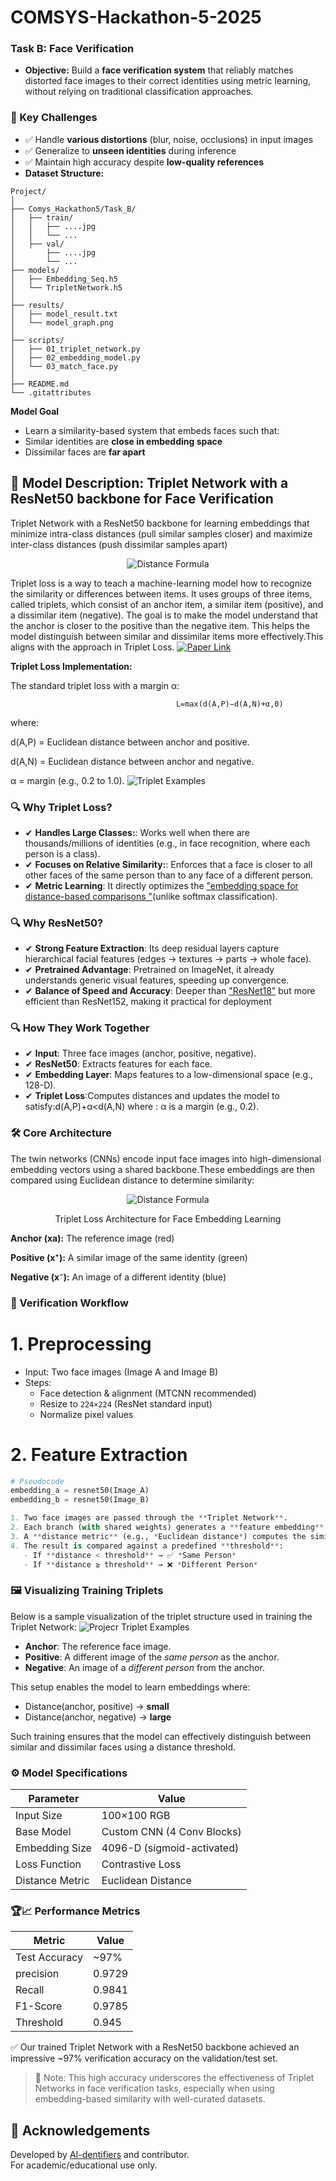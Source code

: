 # COMSYS-Hackathon-5-2025
###  Task B: Face Verification
- **Objective:** 
    Build a **face verification system** that reliably matches distorted face images to their correct identities using metric learning, without relying on traditional classification approaches.

### 🌟 Key Challenges
- ✅ Handle **various distortions** (blur, noise, occlusions) in input images  
- ✅ Generalize to **unseen identities** during inference  
- ✅ Maintain high accuracy despite **low-quality references**  
- **Dataset Structure:**
```
Project/
│
├── Comys_Hackathon5/Task_B/
│   ├── train/
│   │   ├── ....jpg
│   │   └── ...
│   ├── val/
│       ├── ....jpg
│       └── ...        
├── models/
│   ├── Embedding_Seq.h5
│   └── TripletNetwork.h5
│
├── results/
│   ├── model_result.txt
│   └── model_graph.png
│
├── scripts/
│   ├── 01_triplet_network.py
│   ├── 02_embedding_model.py
│   └── 03_match_face.py
│
├── README.md
└── .gitattributes
```

 **Model Goal**
- Learn a similarity-based system that embeds faces such that:
- Similar identities are **close in embedding space**
- Dissimilar faces are **far apart**

## 🧠 Model Description: Triplet Network with a ResNet50 backbone for Face Verification

Triplet Network with a ResNet50 backbone for learning embeddings that minimize intra-class distances (pull similar samples closer) and maximize inter-class distances (push dissimilar samples apart)
<div align="center">
  <img src="Screenshot 2025-07-01 192607.png" alt="Distance Formula"/>
</div>

Triplet loss is a way to teach a machine-learning model how to recognize the similarity or differences between items. It uses groups of three items, called triplets, which consist of an anchor item, a similar item (positive), and a dissimilar item (negative). The goal is to make the model understand that the anchor is closer to the positive than the negative item. This helps the model distinguish between similar and dissimilar items more effectively.This aligns with the approach in Triplet Loss. [![Paper Link](https://img.shields.io/badge/ResearchGate-Paper-00CCBB)](https://www.researchgate.net/publication/357529033_Triplet_Loss)


**Triplet Loss Implementation:**

The standard triplet loss with a margin α: 

                                         L=max(d(A,P)−d(A,N)+α,0)
                                         
where:

d(A,P) = Euclidean distance between anchor and positive.

d(A,N) = Euclidean distance between anchor and negative.

α = margin (e.g., 0.2 to 1.0).
![Triplet Examples](tripetlossfullimage.png)
### 🔍 **Why Triplet Loss?**


- ✔ **Handles Large Classes:**: Works well when there are thousands/millions of identities (e.g., in face recognition, where each person is a class).  
- ✔ **Focuses on Relative Similarity:**: Enforces that a face is closer to all other faces of the same person than to any face of a different person.  
- ✔ **Metric Learning**:  It directly optimizes the ["embedding space for distance-based comparisons "](https://www.researchgate.net/publication/357529033_Triplet_Loss)(unlike softmax classification).  


### 🔍 Why ResNet50?

- ✔ **Strong Feature Extraction**: Its deep residual layers capture hierarchical facial features (edges → textures → parts → whole face).  
- ✔ **Pretrained Advantage**: Pretrained on ImageNet, it already understands generic visual features, speeding up convergence.  
- ✔ **Balance of Speed and Accuracy**: Deeper than ["ResNet18"](https://www.researchgate.net/publication/348248500_ResNet_50) but more efficient than ResNet152, making it practical for deployment
 

### 🔍 How They Work Together

- ✔ **Input**: Three face images (anchor, positive, negative). 
- ✔ **ResNet50**:  Extracts features for each face.  
- ✔ **Embedding Layer**:  Maps features to a low-dimensional space (e.g., 128-D).  
- ✔ **Triplet Loss**:Computes distances and updates the model to satisfy:d(A,P)+α<d(A,N)
                       where : α is a margin (e.g., 0.2). 

### 🛠 Core Architecture
The twin networks (CNNs) encode input face images into high-dimensional embedding vectors using a shared backbone.These embeddings are then compared using Euclidean distance to determine similarity:
<div align="center">
  <img src="formula.png" alt="Distance Formula"/>
  <p>Triplet Loss Architecture for Face Embedding Learning</p>
</div>

**Anchor (xa):** The reference image (red)

**Positive (x⁺):** A similar image of the same identity (green)

**Negative (x⁻):** An image of a different identity (blue)
### 🔄 Verification Workflow
# 1. Preprocessing
- Input: Two face images (Image A and Image B)
- Steps:
  - Face detection & alignment (MTCNN recommended)
  - Resize to `224×224` (ResNet standard input)
  - Normalize pixel values

# 2. Feature Extraction
```python
# Pseudocode
embedding_a = resnet50(Image_A)  
embedding_b = resnet50(Image_B)  

1. Two face images are passed through the **Triplet Network**.
2. Each branch (with shared weights) generates a **feature embedding**.
3. A **distance metric** (e.g., *Euclidean distance*) computes the similarity between embeddings.
4. The result is compared against a predefined **threshold**:
   - If **distance < threshold** → ✅ *Same Person*
   - If **distance ≥ threshold** → ❌ *Different Person*
```
### 🖼️ Visualizing Training Triplets

Below is a sample visualization of the triplet structure used in training the Triplet Network:
![Projecr Triplet Examples](https://github.com/khushi04-sharma/Comys_Hackathon5_2025_Task_B/blob/913de08d5fc63228fe7356c8be749c19569fc507/positivenegative.png)

- **Anchor**: The reference face image.
- **Positive**: A different image of the *same person* as the anchor.
- **Negative**: An image of a *different person* from the anchor.

This setup enables the model to learn embeddings where:
- Distance(anchor, positive) → **small**
- Distance(anchor, negative) → **large**

Such training ensures that the model can effectively distinguish between similar and dissimilar faces using a distance threshold.

### ⚙️ Model Specifications
| Parameter          | Value                          |
|--------------------|--------------------------------|
| Input Size         | 100×100 RGB                    |
| Base Model         | Custom CNN (4 Conv Blocks)     |
| Embedding Size     | 4096-D (sigmoid-activated)     |
| Loss Function      | Contrastive Loss               |
| Distance Metric    | Euclidean Distance             |

### 🏆📈  Performance Metrics
| Metric                   | Value  |
|--------------------------|--------|
| Test Accuracy            | ~97%   |
| precision                | 0.9729 |
| Recall                   | 0.9841 |
| F1-Score                 |0.9785  |
|Threshold                 |0.945   |

  ✅ Our trained Triplet Network with a ResNet50 backbone achieved an impressive ~97% verification accuracy on the validation/test set.

> 📌 Note: This high accuracy underscores the effectiveness of Triplet Networks in face verification tasks, especially when using embedding-based similarity with well-curated datasets.

## 🤝 Acknowledgements

Developed by [AI-dentifiers](https://github.com/khushi04-sharma/Comys_Hackathon5_2025_Task_B) and contributor.  
For academic/educational use only.


